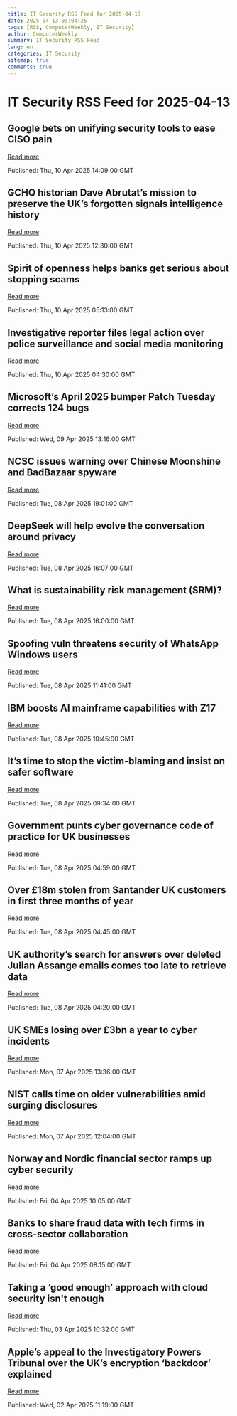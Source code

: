 ```yaml
---
title: IT Security RSS Feed for 2025-04-13
date: 2025-04-13 03:04:26
tags: [RSS, ComputerWeekly, IT Security]
author: ComputerWeekly
summary: IT Security RSS Feed
lang: en
categories: IT Security
sitemap: true
comments: true
---
```


# IT Security RSS Feed for 2025-04-13

## Google bets on unifying security tools to ease CISO pain
[Read more](https://www.computerweekly.com/news/366622474/Google-bets-on-unifying-security-tools-to-ease-CISO-pain)

Published: Thu, 10 Apr 2025 14:09:00 GMT

## GCHQ historian Dave Abrutat’s mission to preserve the UK’s forgotten signals intelligence history
[Read more](https://www.computerweekly.com/feature/GCHQ-historian-Dave-Abrutats-mission-to-preserve-the-UKs-forgotten-signals-intelligence-history)

Published: Thu, 10 Apr 2025 12:30:00 GMT

## Spirit of openness helps banks get serious about stopping scams
[Read more](https://www.computerweekly.com/news/366622166/Spirit-of-openness-helps-banks-get-serious-about-stopping-scams)

Published: Thu, 10 Apr 2025 05:13:00 GMT

## Investigative reporter files legal action over police surveillance and social media monitoring
[Read more](https://www.computerweekly.com/news/366622230/Investigative-reporter-files-legal-action-over-police-surveillance-and-social-media-monitoring)

Published: Thu, 10 Apr 2025 04:30:00 GMT

## Microsoft’s April 2025 bumper Patch Tuesday corrects 124 bugs
[Read more](https://www.computerweekly.com/news/366622332/Microsofts-April-2025-bumper-Patch-Tuesday-corrects-124-bugs)

Published: Wed, 09 Apr 2025 13:16:00 GMT

## NCSC issues warning over Chinese Moonshine and BadBazaar spyware
[Read more](https://www.computerweekly.com/news/366622023/NCSC-issues-warning-over-Chinese-Moonshine-and-BadBazaar-spyware)

Published: Tue, 08 Apr 2025 19:01:00 GMT

## DeepSeek will help evolve the conversation around privacy
[Read more](https://www.computerweekly.com/opinion/DeepSeek-will-help-evolve-the-conversation-around-privacy)

Published: Tue, 08 Apr 2025 16:07:00 GMT

## What is sustainability risk management (SRM)?
[Read more](https://www.techtarget.com/searchcio/definition/sustainability-risk-management-SRM)

Published: Tue, 08 Apr 2025 16:00:00 GMT

## Spoofing vuln threatens security of WhatsApp Windows users
[Read more](https://www.computerweekly.com/news/366622276/Spoofing-vuln-threatens-security-of-WhatsApp-Windows-users)

Published: Tue, 08 Apr 2025 11:41:00 GMT

## IBM boosts AI mainframe capabilities with Z17
[Read more](https://www.computerweekly.com/news/366622197/IBM-boosts-AI-mainframe-capabilities-with-z17)

Published: Tue, 08 Apr 2025 10:45:00 GMT

## It’s time to stop the victim-blaming and insist on safer software
[Read more](https://www.computerweekly.com/opinion/Its-time-to-stop-the-victim-blaming-and-insist-on-safer-software)

Published: Tue, 08 Apr 2025 09:34:00 GMT

## Government punts cyber governance code of practice for UK businesses
[Read more](https://www.computerweekly.com/news/366622018/Government-punts-cyber-governance-code-of-practice-for-UK-businesses)

Published: Tue, 08 Apr 2025 04:59:00 GMT

## Over £18m stolen from Santander UK customers in first three months of year
[Read more](https://www.computerweekly.com/news/366622214/Over-18m-stolen-from-Santander-UK-customers-in-first-three-months-of-year)

Published: Tue, 08 Apr 2025 04:45:00 GMT

## UK authority’s search for answers over deleted Julian Assange emails comes too late to retrieve data
[Read more](https://www.computerweekly.com/news/366622234/UK-authorities-search-for-answers-over-deleted-Julian-Assange-emails-comes-too-late-to-retrieve-data)

Published: Tue, 08 Apr 2025 04:20:00 GMT

## UK SMEs losing over £3bn a year to cyber incidents
[Read more](https://www.computerweekly.com/news/366622019/UK-SMEs-losing-over-3bn-a-year-to-cyber-incidents)

Published: Mon, 07 Apr 2025 13:36:00 GMT

## NIST calls time on older vulnerabilities amid surging disclosures
[Read more](https://www.computerweekly.com/news/366622153/NIST-calls-time-on-older-vulnerabilities-amid-surging-disclosures)

Published: Mon, 07 Apr 2025 12:04:00 GMT

## Norway and Nordic financial sector ramps up cyber security
[Read more](https://www.computerweekly.com/news/366621703/Norway-and-Nordic-financial-sector-ramps-up-cyber-security)

Published: Fri, 04 Apr 2025 10:05:00 GMT

## Banks to share fraud data with tech firms in cross-sector collaboration
[Read more](https://www.computerweekly.com/news/366622133/Banks-to-share-fraud-data-with-tech-firms-in-cross-sector-collaboration)

Published: Fri, 04 Apr 2025 08:15:00 GMT

## Taking a ‘good enough’ approach with cloud security isn't enough
[Read more](https://www.computerweekly.com/opinion/Taking-a-good-enough-approach-with-cloud-security-isnt-enough)

Published: Thu, 03 Apr 2025 10:32:00 GMT

## Apple’s appeal to the Investigatory Powers Tribunal over the UK’s encryption ‘backdoor’ explained
[Read more](https://www.computerweekly.com/opinion/Apples-appeal-to-the-Investigatory-Powers-Tribunal-over-the-UKs-encryption-back-door-explained)

Published: Wed, 02 Apr 2025 11:19:00 GMT

